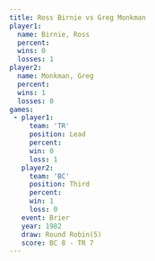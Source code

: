 ```yaml
---
title: Ross Birnie vs Greg Monkman
player1:             
  name: Birnie, Ross 
  percent:           
  wins: 0            
  losses: 1          
player2:             
  name: Monkman, Greg
  percent:           
  wins: 1            
  losses: 0          
games:
 - player1:        
     team: 'TR'    
     position: Lead
     percent:      
     win: 0        
     loss: 1       
   player2:         
     team: 'BC'     
     position: Third
     percent:       
     win: 1         
     loss: 0        
   event: Brier        
   year: 1982          
   draw: Round Robin(5)
   score: BC 8 - TR 7  
---
```

